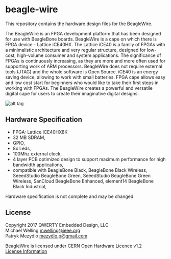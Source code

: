 # beagle-wire

This repository contains the hardware design files for the BeagleWire.

The BeagleWire is an FPGA development platform that has been designed for use with BeagleBone boards. BeagleWire is a cape on which there is FPGA device - Lattice iCE40HX. The Lattice iCE40 is a family of FPGAs with a minimalistic architecture and very regular structure, designed for low-cost, high-volume consumer and system applications. The significance of FPGAs is continuously increasing, as they are more and more often used for supporting work of ARM processors. BeagleWire does not require external tools (JTAG) and the whole software is Open Source. iCE40 is an energy saving device, allowing to work with small batteries. FPGA cape allows easy and low cost start for beginners who would like to take their first steps in working with FPGAs. The BeagleWire creates a powerful and versatile digital cape for users to create their imaginative digital designs.

![alt tag](https://raw.githubusercontent.com/mwelling/beagle-wire/master/beagle-wire.png)

## Hardware Specification
- FPGA: Lattice iCE40HX8K
- 32 MB SDRAM,
- GPIO,
- 8x Leds,
- 100Mhz external clock,
- 4 layer PCB optimized design to support maximum performance for high bandwidth applications,
- compatible with BeagleBone Black, BeagleBone Black Wireless, SeeedStudio BeagleBone Green, SeeedStudio BeagleBone Green Wireless, SanCloud BeagleBone Enhanced, element14 BeagleBone Black Industrial,

Hardware specification is not complete and may be changed.

## License
Copyright 2017 QWERTY Embedded Design, LLC<br>
Michael Welling <mwelling@ieee.org><br>
Patryk Mezydlo <mezydlo.p@gmail.com>

BeagleWire is licensed under CERN Open Hardware Licence v1.2<br>
[License Information](http://ohwr.org/cernohl)

